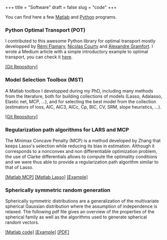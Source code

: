 +++ 
title = "Software"
draft = false
slug = "code"
+++ 

You can find here a few [Matlab](http://www.mathworks.fr/products/matlab/) and [Python](https://www.python.org/) programs.

### Python Optimal Transport (POT)

I contributed to this awesome Python library for optimal transport mostly developped by [Rémi Flamary](http://remi.flamary.com/), [Nicolas Courty](https://people.irisa.fr/Nicolas.Courty/) and [Alexandre Gramfort](http://alexandre.gramfort.net/). I wrote a Medium article with a simple introductory example to optimal transport, you can check it [here](https://towardsdatascience.com/hands-on-guide-to-python-optimal-transport-toolbox-part-1-922a2e82e621).

[[Git Repository]](https://github.com/PythonOT/POT)


### Model Selection Toolbox (MST)

A Matlab toolbox I developped during my PhD, including many methods from the literature, both for building collections of models (Lasso, Adalasso, Elastic net, MCP, ...), and for selecting the best model from the collection (estimators of loss, AIC, AIC3, AICc, Cp, BIC, CV, SRM, slope heuristics, ...).

[[Git Repository]](https://github.com/aboisbunon/mst)


### Regularization path algorithms for LARS and MCP

The Minimax Concave Penalty (MCP) is a method developed by Zhang that keeps Lasso's selection while reducing its bias in estimation. Although it corresponds to a nonconvex and non differentiable optimization problem, the use of Clarke differentials allows to compute the optimality conditions and we were thus able to provide a regularization path algorithm similar to that of Lasso. 

[[Matlab MCP]](http://aurelie.boisbunon.free.fr/downloads/monMCP.m)
[[Matlab Lasso]](http://aurelie.boisbunon.free.fr/downloads/monLAR.m)
[[Example]](http://aurelie.boisbunon.free.fr/downloads/ex_reg_path_MCP.m)

 
### Spherically symmetric random generation

Spherically symmetric distributions are a generalization of the multivariate spherical Gaussian distribution where the assumption of independence is relaxed. The following pdf file gives an overview of the properties of the spherical family as well as the algorithms used to generate spherical random vectors. 

[[Matlab code]](http://aurelie.boisbunon.free.fr/downloads/randSS.m)
[[Example]](http://aurelie.boisbunon.free.fr/downloads/ex_random_gener.m)
[[PDF]](http://aurelie.boisbunon.free.fr/downloads/loisSS.pdf)


